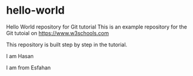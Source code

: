 # hello-world
Hello World repository for Git tutorial
This is an example repository for the Git tutoial on https://www.w3schools.com

This repository is built step by step in the tutorial.

I am Hasan

I am from Esfahan
